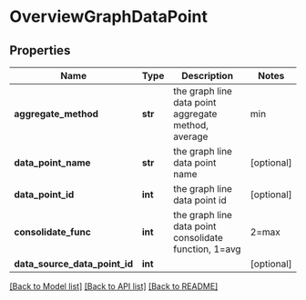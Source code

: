 # OverviewGraphDataPoint

## Properties
Name | Type | Description | Notes
------------ | ------------- | ------------- | -------------
**aggregate_method** | **str** | the graph line data point aggregate method, average|min|max|sum | [optional] 
**data_point_name** | **str** | the graph line data point name | [optional] 
**data_point_id** | **int** | the graph line data point id | [optional] 
**consolidate_func** | **int** | the graph line data point consolidate function, 1&#x3D;avg|2&#x3D;max|3&#x3D;min | [optional] 
**data_source_data_point_id** | **int** |  | [optional] 

[[Back to Model list]](../README.md#documentation-for-models) [[Back to API list]](../README.md#documentation-for-api-endpoints) [[Back to README]](../README.md)


